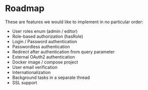 # Roadmap

These are features we would like to implement in no particular order:

- User roles enum (admin / editor)
- Role-based authorization (hasRole)
- Login / Password authentication
- Passwordless authentication
- Redirect after authentication from query parameter
- External OAuth2 authentication
- Docker image / compose project
- User email verification
- Internationalization
- Background tasks in a separate thread
- SSL support
